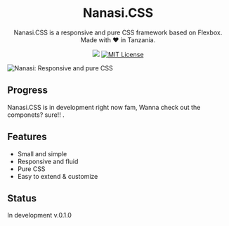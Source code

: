 
<h1 align="center">Nanasi.CSS</h1>
<p align="center">Nanasi.CSS is a responsive and pure CSS framework based on Flexbox. Made with ❤️ in Tanzania.</p>


<p align="center">
  <a href="#"><img src="https://img.shields.io/badge/Maintained%3F-yes-green.svg"></a>
  <a href="https://opensource.org/licenses/MIT"><img src="https://img.shields.io/github/license/Spiderpig86/Cirrus.svg" alt="MIT License"></a>
</p>

<a align="center"> <img src="https://raw.githubusercontent.com/gxvr/Nanasi-CSS/master/docs/images/nanasi-logo.png" alt="Nanasi: Responsive and pure CSS" style="max-width:100%;"></a>


## Progress

Nanasi.CSS is in development right now fam, Wanna check out the componets? sure!! .

## Features

* Small and simple
* Responsive and fluid
* Pure CSS
* Easy to extend & customize



## Status

In development v.0.1.0
